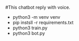 #This chatbot reply with voice.
* python3 -m venv venv
* pip instsll -r requirements.txt
* python3 train.py
* python3 bot.py
